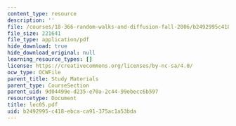 ```yaml
---
content_type: resource
description: ''
file: /courses/18-366-random-walks-and-diffusion-fall-2006/b2492995c418ebcaca91375ac1a53bda_lec05.pdf
file_size: 221641
file_type: application/pdf
hide_download: true
hide_download_original: null
learning_resource_types: []
license: https://creativecommons.org/licenses/by-nc-sa/4.0/
ocw_type: OCWFile
parent_title: Study Materials
parent_type: CourseSection
parent_uid: 9d04499e-d235-e70a-2c44-99ebecc6b597
resourcetype: Document
title: lec05.pdf
uid: b2492995-c418-ebca-ca91-375ac1a53bda
---
```

